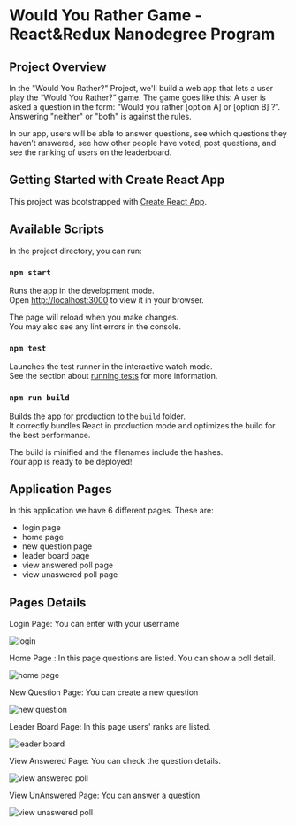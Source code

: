 # Would You Rather Game - React&Redux Nanodegree Program

## Project Overview
In the "Would You Rather?" Project, we'll build a web app that lets a user play the “Would You Rather?” game. The game goes like this: A user is asked a question in the form: “Would you rather [option A] or [option B] ?”. Answering "neither" or "both" is against the rules.

In our app, users will be able to answer questions, see which questions they haven’t answered, see how other people have voted, post questions, and see the ranking of users on the leaderboard.

## Getting Started with Create React App

This project was bootstrapped with [Create React App](https://github.com/facebook/create-react-app).

## Available Scripts

In the project directory, you can run:

### `npm start`

Runs the app in the development mode.\
Open [http://localhost:3000](http://localhost:3000) to view it in your browser.

The page will reload when you make changes.\
You may also see any lint errors in the console.

### `npm test`

Launches the test runner in the interactive watch mode.\
See the section about [running tests](https://facebook.github.io/create-react-app/docs/running-tests) for more information.

### `npm run build`

Builds the app for production to the `build` folder.\
It correctly bundles React in production mode and optimizes the build for the best performance.

The build is minified and the filenames include the hashes.\
Your app is ready to be deployed!

## Application Pages
In this application we have 6 different pages. These are: 
- login page
- home page
- new question page
- leader board page
- view answered poll page
- view unaswered poll page

## Pages Details
Login Page: You can enter with your username

![login](https://user-images.githubusercontent.com/32018846/163880019-cd71baa7-e422-421a-95d8-ad5d606a4fde.PNG)

Home Page : In this page questions are listed. You can show a poll detail.

![home page](https://user-images.githubusercontent.com/32018846/163880161-866e9439-e9bd-443e-bc2f-de5b33988856.PNG)

New Question Page: You can create a new question

![new question](https://user-images.githubusercontent.com/32018846/163880229-48c1dfc4-d45d-41e0-a89e-38a51fa0a52b.PNG)

Leader Board Page: In this page users' ranks are listed.

![leader board](https://user-images.githubusercontent.com/32018846/163880324-cb6a8a9c-00de-41fa-b78b-cdc3ffe1db5a.PNG)

View Answered Page: You can check the question details.

![view answered poll](https://user-images.githubusercontent.com/32018846/163880414-34547db3-b75b-4204-9beb-a35e94596cd0.PNG)

View UnAnswered Page: You can answer a question.

![view unaswered poll](https://user-images.githubusercontent.com/32018846/163880496-01b7d3fe-2cfa-409d-8a12-e6d927574b7a.PNG)




